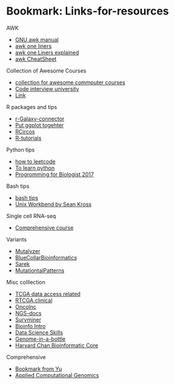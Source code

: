 # Bookmark: Links-for-resources

AWK
* [GNU awk manual](http://www.gnu.org/software/gawk/manual/gawk.html)
* [awk one liners](http://www.catonmat.net/blog/wp-content/uploads/2008/09/awk1line.txt)
* [awk one Liners explained](http://www.catonmat.net/blog/awk-one-liners-explained-part-one/)
* [awk CheatSheet](http://www.catonmat.net/blog/awk-nawk-and-gawk-cheat-sheet/)


Collection of Awesome Courses
* [collection for awesome commputer courses](https://github.com/prakhar1989/awesome-courses)
* [Code interview university](https://github.com/jwasham/coding-interview-university)
* [Link](https://github.com/jwasham/coding-interview-university)


R packages and tips
* [r-Galaxy-connector](https://github.com/scholtalbers/r-galaxy-connector)
* [Put ggplot togehter](https://github.com/thomasp85/patchwork)
* [RCircos](https://github.com/cran/RCircos/tree/master/demo)
* [R-tutorials](https://data-flair.training/blogs/r-tutorials-home/)

Python tips
* [how to leetcode](https://github.com/illuz/leetcode)
* [To learn python](http://www.cnblogs.com/vamei/archive/2012/09/13/2682778.html)
* [Progromming for Biologist 2017](https://github.com/srobb1/pfb2017)


Bash tips
* [bash tips](https://github.com/vsbuffalo/devnotes/wiki/Bash-Script-Tips)
* [Unix Workbend by Sean Kross](http://seankross.com/the-unix-workbench/)

Single cell RNA-seq
* [Comprehensive course](https://hemberg-lab.github.io/scRNA.seq.course/index.html)

Variants
* [Mutalyzer](https://github.com/mutalyzer/description-extractor)
* [BlueCollarBioinformatics](https://github.com/bcbio/bcbio-nextgen)
* [Sarek](https://github.com/SciLifeLab/Sarek)
* [MutationtalPatterns](http://bioconductor.org/packages/release/bioc/html/MutationalPatterns.html)

Misc colllection
* [TCGA data access related](https://github.com/OmnesRes/knick_knacks)
* [RTCGA.clinical](http://www.bioconductor.org/packages/release/data/experiment/vignettes/RTCGA.clinical/inst/doc/downloading_clinical_datasets.html)
* [Oncolnc](https://github.com/OmnesRes/onco_lnc)
* [NGS-docs](https://github.com/ngs-docs)
* [Survminer](https://github.com/kassambara/survminer)
* [Bioinfo Intro](https://github.com/jmzeng1314/bioinformatics123)
* [Data Science Skills](https://woaielf.github.io/2016/09/11/data-science/)
* [Genome-in-a-bottle](http://jimb.stanford.edu/giab/)
* [Harvard Chan Bioinformatic Core](https://github.com/hbctraining/In-depth-NGS-Data-Analysis-Course)

Comprehensive
* [Bookmark from Yu](https://github.com/GuangchuangYu/bookmarks/blob/master/biobabble_index.md)
* [Applied Computational Genomics](https://github.com/quinlan-lab/applied-computational-genomics)

